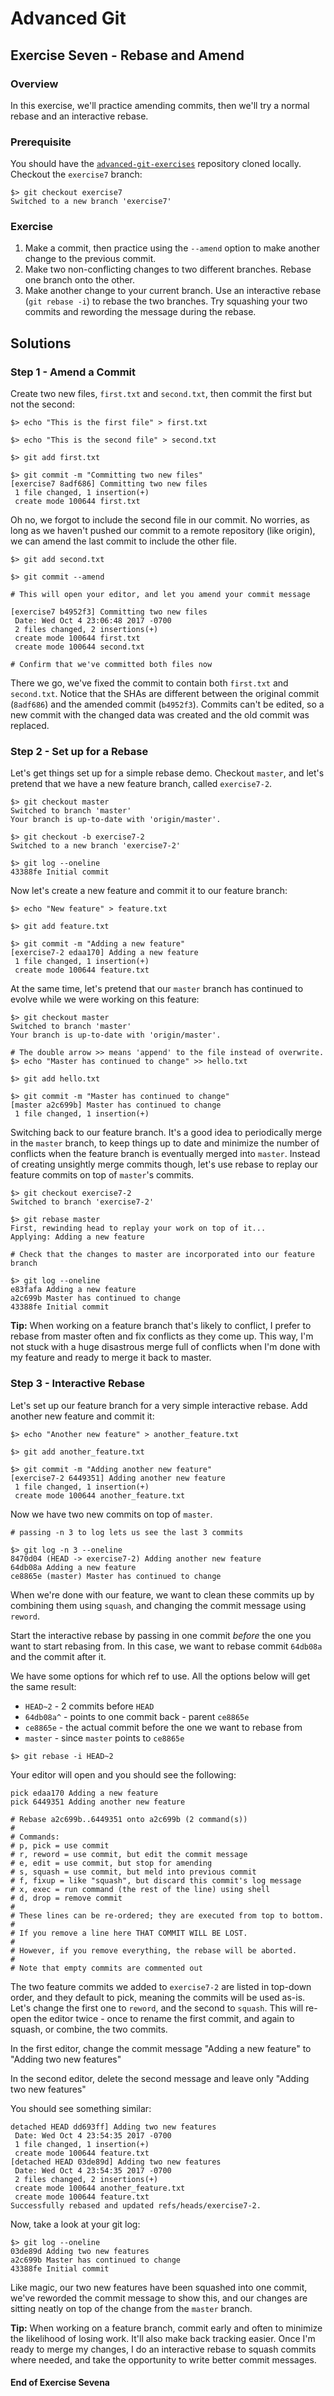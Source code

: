 # Advanced Git
## Exercise Seven - Rebase and Amend

### Overview
In this exercise, we'll practice amending commits, then we'll try a normal rebase and an interactive rebase.

### Prerequisite 
You should have the [`advanced-git-exercises`](https://github.com/nnja/advanced-git-exercises)  repository cloned locally. Checkout the `exercise7` branch:

```
$> git checkout exercise7
Switched to a new branch 'exercise7'
```

### Exercise
1. Make a commit, then practice using the `--amend` option to make another change to the previous commit.
2. Make two non-conflicting changes to two different branches. Rebase one branch onto the other.
3. Make another change to your current branch. Use an interactive rebase (`git rebase -i`) to rebase the two branches. Try squashing your two commits and rewording the message during the rebase.


## Solutions

### Step 1 - Amend a Commit
Create two new files, `first.txt` and `second.txt`, then commit the first but not the second:

```
$> echo "This is the first file" > first.txt

$> echo "This is the second file" > second.txt

$> git add first.txt

$> git commit -m "Committing two new files"
[exercise7 8adf686] Committing two new files
 1 file changed, 1 insertion(+)
 create mode 100644 first.txt
```

Oh no, we forgot to include the second file in our commit. No worries, as long as we haven't pushed our commit to a remote repository (like origin), we can amend the last commit to include the other file.

```
$> git add second.txt

$> git commit --amend

# This will open your editor, and let you amend your commit message

[exercise7 b4952f3] Committing two new files
 Date: Wed Oct 4 23:06:48 2017 -0700
 2 files changed, 2 insertions(+)
 create mode 100644 first.txt
 create mode 100644 second.txt
 
# Confirm that we've committed both files now
```

There we go, we've fixed the commit to contain both `first.txt` and `second.txt`. Notice that the SHAs are different between the original commit (`8adf686`) and the amended commit (`b4952f3`). Commits can't be edited, so a new commit with the changed data was created and the old commit was replaced.

### Step 2 - Set up for a Rebase
Let's get things set up for a simple rebase demo. Checkout `master`, and let's pretend that we have a new feature branch, called `exercise7-2`.

```
$> git checkout master
Switched to branch 'master'
Your branch is up-to-date with 'origin/master'.

$> git checkout -b exercise7-2
Switched to a new branch 'exercise7-2'

$> git log --oneline
43388fe Initial commit
```

Now let's create a new feature and commit it to our feature branch:

```
$> echo "New feature" > feature.txt

$> git add feature.txt

$> git commit -m "Adding a new feature"
[exercise7-2 edaa170] Adding a new feature
 1 file changed, 1 insertion(+)
 create mode 100644 feature.txt
```

At the same time, let's pretend that our `master` branch has continued to evolve while we were working on this feature:

```
$> git checkout master
Switched to branch 'master'
Your branch is up-to-date with 'origin/master'.

# The double arrow >> means 'append' to the file instead of overwrite.
$> echo "Master has continued to change" >> hello.txt

$> git add hello.txt

$> git commit -m "Master has continued to change"
[master a2c699b] Master has continued to change
 1 file changed, 1 insertion(+)
```

Switching back to our feature branch. It's a good idea to periodically merge in the `master` branch, to keep things up to date and minimize the number of conflicts when the feature branch is eventually merged into `master`. Instead of creating unsightly merge commits though, let's use rebase to replay our feature commits on top of `master`'s commits.

```
$> git checkout exercise7-2
Switched to branch 'exercise7-2'

$> git rebase master
First, rewinding head to replay your work on top of it...
Applying: Adding a new feature

# Check that the changes to master are incorporated into our feature branch

$> git log --oneline
e83fafa Adding a new feature
a2c699b Master has continued to change
43388fe Initial commit
```

**Tip:** When working on a feature branch that's likely to conflict, I prefer to rebase from master often and fix conflicts as they come up. This way, I'm not stuck with a huge disastrous merge full of conflicts when I'm done with my feature and ready to merge it back to master.


### Step 3 - Interactive Rebase
Let's set up our feature branch for a very simple interactive rebase. Add another new feature and commit it:

```
$> echo "Another new feature" > another_feature.txt

$> git add another_feature.txt

$> git commit -m "Adding another new feature"
[exercise7-2 6449351] Adding another new feature
 1 file changed, 1 insertion(+)
 create mode 100644 another_feature.txt
```

Now we have two new commits on top of `master`. 

```
# passing -n 3 to log lets us see the last 3 commits

$> git log -n 3 --oneline
8470d04 (HEAD -> exercise7-2) Adding another new feature
64db08a Adding a new feature
ce8865e (master) Master has continued to change
```

When we're done with our feature, we want to clean these commits up by combining them using `squash`, and changing the commit message using `reword`.

Start the interactive rebase by passing in one commit *before* the one you want to start rebasing from. In this case, we want to rebase commit `64db08a` and the commit after it.

We have some options for which ref to use. All the options below will get the same result:

- `HEAD~2` - 2 commits before `HEAD`
- `64db08a^` - points to one commit back - parent `ce8865e`
- `ce8865e` - the actual commit before the one we want to rebase from 
- `master` - since `master` points to `ce8865e`

```
$> git rebase -i HEAD~2
```

Your editor will open and you should see the following:

```
pick edaa170 Adding a new feature
pick 6449351 Adding another new feature

# Rebase a2c699b..6449351 onto a2c699b (2 command(s))
#
# Commands:
# p, pick = use commit
# r, reword = use commit, but edit the commit message
# e, edit = use commit, but stop for amending
# s, squash = use commit, but meld into previous commit
# f, fixup = like "squash", but discard this commit's log message
# x, exec = run command (the rest of the line) using shell
# d, drop = remove commit
#
# These lines can be re-ordered; they are executed from top to bottom.
#
# If you remove a line here THAT COMMIT WILL BE LOST.
#
# However, if you remove everything, the rebase will be aborted.
#
# Note that empty commits are commented out
```

The two feature commits we added to `exercise7-2` are listed in top-down order, and they default to pick, meaning the commits will be used as-is. Let's change the first one to `reword`, and the second to `squash`. This will re-open the editor twice - once to rename the first commit, and again to squash, or combine, the two commits.

In the first editor, change the commit message "Adding a new feature" to "Adding two new features"

In the second editor, delete the second message and leave only "Adding two new features"

You should see something similar:

```
detached HEAD dd693ff] Adding two new features
 Date: Wed Oct 4 23:54:35 2017 -0700
 1 file changed, 1 insertion(+)
 create mode 100644 feature.txt
[detached HEAD 03de89d] Adding two new features
 Date: Wed Oct 4 23:54:35 2017 -0700
 2 files changed, 2 insertions(+)
 create mode 100644 another_feature.txt
 create mode 100644 feature.txt
Successfully rebased and updated refs/heads/exercise7-2.
```

Now, take a look at your git log:

```
$> git log --oneline
03de89d Adding two new features
a2c699b Master has continued to change
43388fe Initial commit
```

Like magic, our two new features have been squashed into one commit, we've reworded the commit message to show this, and our changes are sitting neatly on top of the change from the `master` branch.

**Tip:** When working on a feature branch, commit early and often to minimize the likelihood of losing work. It'll also make back tracking easier. Once I'm ready to merge my changes, I do an interactive rebase to squash commits where needed, and take the opportunity to write better commit messages.

#### End of Exercise Sevena